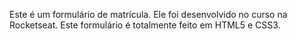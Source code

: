 Este é um formulário de matrícula.
Ele foi desenvolvido no curso na Rocketseat.
Este formulário é totalmente feito em HTML5 e CSS3.

